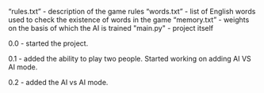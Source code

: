 “rules.txt” - description of the game rules
“words.txt” - list of English words used to check the existence of words in the game
“memory.txt” - weights on the basis of which the AI is trained
"main.py" - project itself

0.0 - started the project.

0.1 - added the ability to play two people. Started working on adding AI VS AI mode.

0.2 - added the AI vs AI mode.